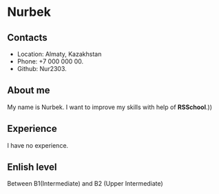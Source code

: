 # Nurbek 

## Contacts
  * Location: Almaty, Kazakhstan
  * Phone: +7 000 000 00.
  * Github: Nur2303.

## About me
  My name is Nurbek. I want to improve my skills with help of **RSSchool**.)) 


## Experience
I have no experience.

## Enlish level

Between B1(Intermediate) and B2 (Upper Intermediate)
